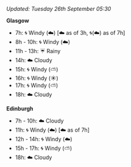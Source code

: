 *Updated: Tuesday 26th September 05:30*

**Glasgow**

* 7h: :cyclone: Windy (:cloud:) [:cloud: as of 3h, :cyclone:(:cloud:) as of 7h]
* 8h - 10h: :cyclone: Windy (:cloud:)
* 11h - 13h: :umbrella: Rainy
* 14h: :cloud: Cloudy
* 15h: :cyclone: Windy (:partly_sunny:)
* 16h: :cyclone: Windy (:sunny:)
* 17h: :cyclone: Windy (:partly_sunny:)
* 18h: :cloud: Cloudy

**Edinburgh**

* 7h - 10h: :cloud: Cloudy
* 11h: :cyclone: Windy (:cloud:) [:cloud: as of 7h]
* 12h - 14h: :cyclone: Windy (:cloud:)
* 15h - 17h: :cyclone: Windy (:partly_sunny:)
* 18h: :cloud: Cloudy
